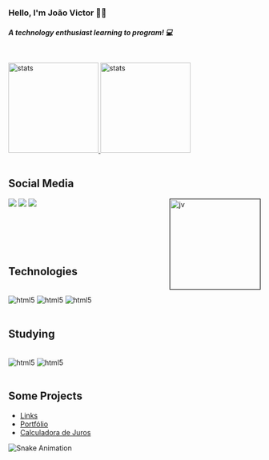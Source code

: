 

### Hello, I'm João Victor 👋🏻 
##### A technology enthusiast learning to program! 💻



##
<br>
<div>
    <a href="https://ResoluteeDev.github.io/Links" target="_blank">
    <img height="180cm" src="https://github-readme-stats.vercel.app/api?username=ResoluteeDev&show_icons=true&theme=merko" alt="stats" />
    <img height="180cm" src="https://github-readme-stats.vercel.app/api/top-langs/?username=ResoluteeDev&layout=donut&theme=merko" alt="stats" />
    </a>
        
</div>
<div style="display: inline_block"><br>
<h2> Social Media </h2>
<a href="mailto:devresolutee@gmail.com" target="_blank" style="text-decoration: none"> <img src="https://img.shields.io/badge/Gmail-D14836?style=for-the-badge&logo=gmail&logoColor=white"></a>
<a href="https://Instagram.com/jottav.co/" target="_blank" style="text-decoration: none"> <img src="https://img.shields.io/badge/Instagram-E4405F?style=for-the-badge&logo=instagram&logoColor=white"></a>
<a href="https://Twitch.com/resolutee" target="_blank" style="text-decoration: none"> <img src="https://img.shields.io/badge/Twitch-9146FF?style=for-the-badge&logo=twitch&logoColor=white"></a>
<img height="180px" width="180px" align="right" border="1px" alt="jv" src="https://cdn.discordapp.com/attachments/1084254454464909324/1220934899893272596/download.gif?ex=6610bf3c&is=65fe4a3c&hm=14d81da5303e4a1f9d580d7012d142e72d0c30c4386e79a2354931448850006b&">

</div>


<br>
<br>
<br><br><br>

## Technologies

<div style='display: inline_block'><br>
<img alt='html5' align='center' src='https://img.shields.io/badge/HTML5-E34F26?style=for-the-badge&logo=html5&logoColor=white'>
<img alt='html5' align='center' src='https://img.shields.io/badge/CSS3-1572B6?style=for-the-badge&logo=css3&logoColor=white'>
<img alt='html5' align='center' src='https://img.shields.io/badge/JavaScript-F7DF1E?style=for-the-badge&logo=javascript&logoColor=black'>


</div><br>

## Studying
<div style='display: inline_block'> <br>
<img alt='html5' align='center' src='https://img.shields.io/badge/Java-ED8B00?style=for-the-badge&logo=openjdk&logoColor=white'>
<img alt='html5' align='center' src='https://img.shields.io/badge/MariaDB-003545?style=for-the-badge&logo=mariadb&logoColor=white'>
</div><br>



## Some Projects
<ul>
<li><a href="https://resoluteedev.github.io/Links/">Links</a> </li> 
<li><a href="https://resoluteedev.github.io/">Portfólio</a></li>
<li><a href="https://resoluteedev.github.io/Aumento-Salarial/">Calculadora de Juros</a></li>
</ul>

![Snake Animation](https://github.com/ResoluteeDev/ResoluteeDev/blob/output/github-contibution-grid-snake.svg)


